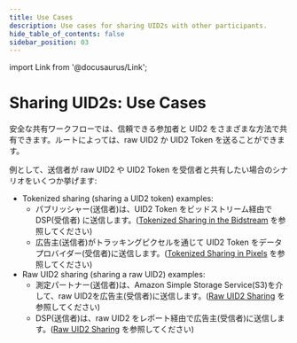 ```yaml
---
title: Use Cases
description: Use cases for sharing UID2s with other participants.
hide_table_of_contents: false
sidebar_position: 03
---
```


import Link from '@docusaurus/Link';

# Sharing UID2s: Use Cases

安全な共有ワークフローでは、信頼できる参加者と UID2 をさまざまな方法で共有できます。ルートによっては、raw UID2 か UID2 Token を送ることができます。

例として、送信者が raw UID2 や UID2 Token を受信者と共有したい場合のシナリオをいくつか挙げます:

- Tokenized sharing (sharing a UID2 token) examples:
  - パブリッシャー(送信者)は、UID2 Token をビッドストリーム経由で DSP(受信者) に送信します。([Tokenized Sharing in the Bidstream](sharing-tokenized-from-data-bid-stream.md) を参照してください)
  - 広告主(送信者)がトラッキングピクセルを通じて UID2 Token をデータプロバイダー(受信者)に送信します。([Tokenized Sharing in Pixels](sharing-tokenized-from-data-pixel.md) を参照してください)
- Raw UID2 sharing (sharing a raw UID2) examples:
  - 測定パートナー(送信者)は、Amazon Simple Storage Service(S3)を介して、raw UID2を広告主(受信者)に送信します。([Raw UID2 Sharing](sharing-raw.md) を参照してください)
  - DSP(送信者)は、raw UID2 をレポート経由で広告主(受信者)に送信します。([Raw UID2 Sharing](sharing-raw.md) を参照してください)
